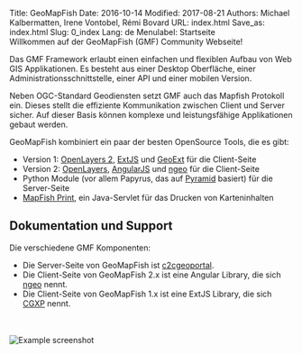 Title: GeoMapFish
Date: 2016-10-14
Modified: 2017-08-21
Authors: Michael Kalbermatten, Irene Vontobel, Rémi Bovard
URL: index.html
Save_as: index.html
Slug: 0_index
Lang: de
Menulabel: Startseite
<br>
Willkommen auf der GeoMapFish (GMF) Community Webseite!

Das GMF Framework erlaubt einen einfachen und flexiblen Aufbau von Web GIS Applikationen.
Es besteht aus einer Desktop Oberfläche, einer Administrationsschnittstelle, einer API und
einer mobilen Version.

Neben OGC-Standard Geodiensten setzt GMF auch das Mapfish Protokoll ein. Dieses stellt die
effiziente Kommunikation zwischen Client und Server sicher. Auf dieser Basis können
komplexe und leistungsfähige Applikationen gebaut werden.

GeoMapFish kombiniert ein paar der besten OpenSource Tools, die es gibt:

* Version 1: [OpenLayers 2](https://openlayers.org/two/), [ExtJS](https://docs.sencha.com/extjs/3.4.0/) und [GeoExt](http://geoext.org/v1/) für die Client-Seite
* Version 2: [OpenLayers](https://openlayers.org/), [AngularJS](https://angularjs.org/) und [ngeo](https://camptocamp.github.io/ngeo/master/apidoc/) für die Client-Seite
* Python Module (vor allem Papyrus, das auf [Pyramid](https://trypyramid.com/) basiert) für die Server-Seite
* [MapFish Print](https://mapfish.github.io/mapfish-print-doc/), ein Java-Servlet für das Drucken von Karteninhalten

## Dokumentation und Support

Die verschiedene GMF Komponenten:

* Die Server-Seite von GeoMapFish ist [c2cgeoportal](https://github.com/camptocamp/c2cgeoportal/).
* Die Client-Seite von GeoMapFish 2.x ist eine Angular Library, die sich [ngeo](https://github.com/camptocamp/ngeo/) nennt.
* Die Client-Seite von GeoMapFish 1.x ist eine ExtJS Library, die sich [CGXP](https://github.com/camptocamp/cgxp/) nennt.

<br><br>
![Example screenshot]({filename}/images/examples/demo22.png)
